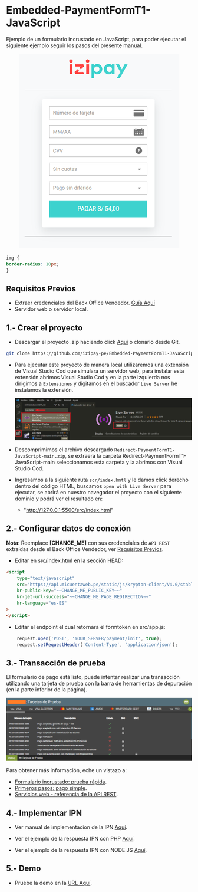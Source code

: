 # Embedded-PaymentFormT1-JavaScript

Ejemplo de un formulario incrustado en JavaScript, para poder ejecutar el siguiente ejemplo seguir los pasos del presente manual.

<p align="center">
  <img src="/image/imagenes-readme/formulario-incrustado.png?raw=true" alt="Formulario"/>
</p>    

```css
img {  
border-radius: 10px;
}
```

<a name="Requisitos_Previos"></a>

## Requisitos Previos

* Extraer credenciales del Back Office Vendedor. [Guía Aquí](https://github.com/izipay-pe/obtener-credenciales-de-conexion)
* Servidor web o servidor local.

## 1.- Crear el proyecto

* Descargar el proyecto .zip haciendo click [Aquí](https://github.com/izipay-pe/Embedded-PaymentFormT1-JavaScript/archive/refs/heads/main.zip) o clonarlo desde Git.  
```sh
git clone https://github.com/izipay-pe/Embedded-PaymentFormT1-JavaScript.git
``` 

* Para ejecutar este proyecto de manera local utilizaremos una extensión de Visual Studio Cod que simulara un servidor web, para instalar esta extensión abrimos Visual Studio Cod y en la parte izquierda nos dirigimos a `Extensiones` y digitamos en el buscador `Live Server` he instalamos la extensión.  

    ![Server](image/imagenes-readme/Live-Server.png)

* Descomprimimos el archivo descargado `Redirect-PaymentFormT1-JavaScript-main.zip`, se extraerá la carpeta Redirect-PaymentFormT1-JavaScript-main seleccionamos esta carpeta y la abrimos con Visual Studio Cod.

* Ingresamos a la siguiente ruta `scr/index.hmtl` y le damos click derecho dentro del código HTML, buscamos `open with Live Server` para ejecutar, se abrirá en nuestro navegador el proyecto con el siguiente dominio y podrá ver el resultado en: 

  - "http://127.0.0.1:5500/src/index.html"


## 2.- Configurar datos de conexión

**Nota**: Reemplace **[CHANGE_ME]** con sus credenciales de `API REST` extraídas desde el Back Office Vendedor, ver [Requisitos Previos](#Requisitos_Previos).

* Editar en src/index.html en la sección HEAD:

```html
<script 
    type="text/javascript"
    src="https://api.micuentaweb.pe/static/js/krypton-client/V4.0/stable/kr-payment-form.min.js" 
    kr-public-key="~~CHANGE_ME_PUBLIC_KEY~~"
    kr-get-url-success="~~CHANGE_ME_PAGE_REDIRECTION~~"       
    kr-language="es-ES"
>
</script>
``` 

* Editar el endpoint el cual retornara el formtoken en src/app.js:

```javascript 
	request.open('POST', 'YOUR_SERVER/payment/init', true);
	request.setRequestHeader('Content-Type', 'application/json');
```

## 3.- Transacción de prueba

El formulario de pago está listo, puede intentar realizar una transacción utilizando una tarjeta de prueba con la barra de herramientas de depuración (en la parte inferior de la página).

  ![tarjeta](image/imagenes-readme/tarjetas-prueba.png)

Para obtener más información, eche un vistazo a:

- [Formulario incrustado: prueba rápida](https://secure.micuentaweb.pe/doc/es-PE/rest/V4.0/javascript/quick_start_js.html).
- [Primeros pasos: pago simple](https://secure.micuentaweb.pe/doc/es-PE/rest/V4.0/javascript/guide/start.html).
- [Servicios web - referencia de la API REST](https://secure.micuentaweb.pe/doc/es-PE/rest/V4.0/api/reference.html).
 
## 4.- Implementar IPN

* Ver manual de implementacion de la IPN [Aquí](https://secure.micuentaweb.pe/doc/es-PE/rest/V4.0/kb/payment_done.html).

* Ver el ejemplo de la respuesta IPN con PHP [Aquí](https://github.com/izipay-pe/Redirect-PaymentForm-IpnT1-PHP).

* Ver el ejemplo de la respuesta IPN con NODE.JS [Aquí](https://github.com/izipay-pe/Response-PaymentFormT1-Ipn).

## 5.- Demo
* Pruebe la demo en la [URL Aquí](https://prueba55.herokuapp.com/).
